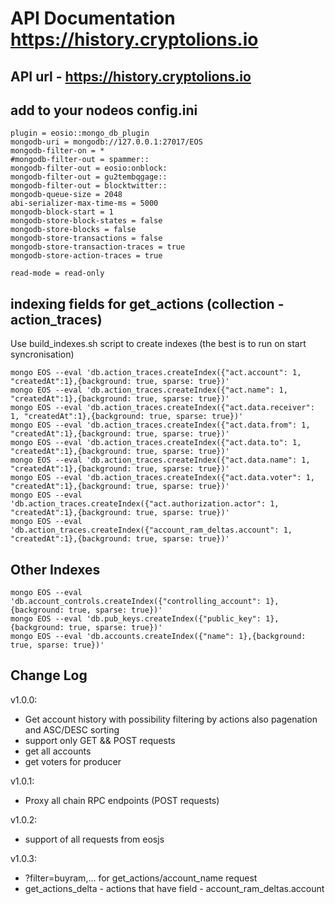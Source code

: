 # API Documentation https://history.cryptolions.io

## API url - https://history.cryptolions.io

## add to your nodeos config.ini
    plugin = eosio::mongo_db_plugin
    mongodb-uri = mongodb://127.0.0.1:27017/EOS
    mongodb-filter-on = *
    #mongodb-filter-out = spammer::
    mongodb-filter-out = eosio:onblock:
    mongodb-filter-out = gu2tembqgage::
    mongodb-filter-out = blocktwitter::
    mongodb-queue-size = 2048
    abi-serializer-max-time-ms = 5000
    mongodb-block-start = 1
    mongodb-store-block-states = false
    mongodb-store-blocks = false
    mongodb-store-transactions = false
    mongodb-store-transaction-traces = true
    mongodb-store-action-traces = true
    
    read-mode = read-only


## indexing fields for get_actions (collection - action_traces)

Use build_indexes.sh script to create indexes (the best is to run on start syncronisation)  

```  
mongo EOS --eval 'db.action_traces.createIndex({"act.account": 1, "createdAt":1},{background: true, sparse: true})'  
mongo EOS --eval 'db.action_traces.createIndex({"act.name": 1, "createdAt":1},{background: true, sparse: true})'  
mongo EOS --eval 'db.action_traces.createIndex({"act.data.receiver": 1, "createdAt":1},{background: true, sparse: true})'  
mongo EOS --eval 'db.action_traces.createIndex({"act.data.from": 1, "createdAt":1},{background: true, sparse: true})'  
mongo EOS --eval 'db.action_traces.createIndex({"act.data.to": 1, "createdAt":1},{background: true, sparse: true})'  
mongo EOS --eval 'db.action_traces.createIndex({"act.data.name": 1, "createdAt":1},{background: true, sparse: true})'  
mongo EOS --eval 'db.action_traces.createIndex({"act.data.voter": 1, "createdAt":1},{background: true, sparse: true})'  
mongo EOS --eval 'db.action_traces.createIndex({"act.authorization.actor": 1, "createdAt":1},{background: true, sparse: true})'  
mongo EOS --eval 'db.action_traces.createIndex({"account_ram_deltas.account": 1, "createdAt":1},{background: true, sparse: true})'  
```
## Other Indexes  
```
mongo EOS --eval 'db.account_controls.createIndex({"controlling_account": 1},{background: true, sparse: true})'  
mongo EOS --eval 'db.pub_keys.createIndex({"public_key": 1},{background: true, sparse: true})'  
mongo EOS --eval 'db.accounts.createIndex({"name": 1},{background: true, sparse: true})'  
```  
## Change Log  
  
v1.0.0:  
- Get account history with possibility filtering by actions also pagenation and ASC/DESC sorting  
- support only GET && POST requests 
- get all accounts 
- get voters for producer 

v1.0.1:  
- Proxy all chain RPC endpoints (POST requests)

v1.0.2:
- support of all requests from eosjs

v1.0.3:
- ?filter=buyram,... for get_actions/account_name request
- get_actions_delta - actions that have field - account_ram_deltas.account
